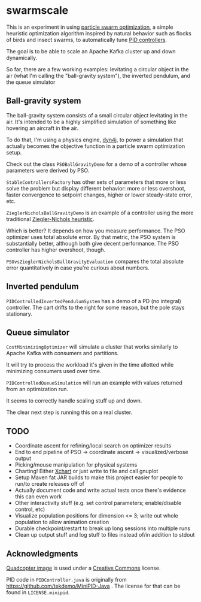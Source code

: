 swarmscale
==========

This is an experiment in using <a href="https://en.wikipedia.org/wiki/Particle_swarm_optimization">particle swarm optimization</a>,
a simple heuristic optimization algorithm inspired by natural behavior such as flocks of birds and insect swarms, to automatically
tune <a href="https://en.wikipedia.org/wiki/PID_controller">PID controllers</a>.

The goal is to be able to scale an Apache Kafka cluster up and down dynamically.

So far, there are a few working examples: levitating a circular object in the air (what I'm calling the "ball-gravity system"), the inverted pendulum, and the queue simulator

Ball-gravity system
-------------------

The ball-gravity system consists of a small circular object levitating in the air. It's intended to be a highly simplified
simulation of something like hovering an aircraft in the air.

To do that, I'm using a physics engine, <a href="http://www.dyn4j.org/">dyn4j</a>, to power a simulation that actually
becomes the objective function in a particle swarm optimization setup.

Check out the class `PSOBallGravityDemo` for a demo of a controller whose parameters were derived by PSO.

`StableControllersFactory` has other sets of parameters that more or less solve the problem but display different behavior:
more or less overshoot, faster convergence to setpoint changes, higher or lower steady-state error, etc.

`ZieglerNicholsBallGravityDemo` is an example of a controller using the more traditional 
<a href="https://en.wikipedia.org/wiki/Ziegler%E2%80%93Nichols_method">Ziegler-Nichols heuristic</a>.

Which is better? It depends on how you measure performance. The PSO optimizer uses total absolute error. By that metric,
the PSO system is substantially better, although both give decent performance. The PSO controller has higher overshoot, 
though.

`PSOvsZieglerNicholsBallGravityEvaluation` compares the total absolute error quantitatively in case you're curious about numbers.

Inverted pendulum
-----------------

`PIDControlledInvertedPendulumSystem` has a demo of a PD (no integral) controller. The cart drifts to the right for some
reason, but the pole stays stationary.

Queue simulator
---------------

`CostMinimizingOptimizer` will simulate a cluster that works similarly to Apache Kafka with consumers and partitions.

It will try to process the workload it's given in the time allotted while minimizing consumers used over time.

`PIDControlledQueueSimulation` will run an example with values returned from an optimization run.

It seems to correctly handle scaling stuff up and down.

The clear next step is running this on a real cluster.

TODO
----

- Coordinate ascent for refining/local search on optimizer results
- End to end pipeline of PSO -> coordinate ascent -> visualized/verbose output
- Picking/mouse manipulation for physical systems
- Charting! Either <a href="http://knowm.org/open-source/xchart/">Xchart</a> or just write to file and call gnuplot
- Setup Maven fat JAR builds to make this project easier for people to run/to create releases off of
- Actually document code and write actual tests once there's evidence this can even work
- Other interactivity stuff (e.g. set control parameters; enable/disable control, etc)
- Visualize population positions for dimension <= 3; write out whole population to allow animation creation
- Durable checkpoint/restart to break up long sessions into multiple runs
- Clean up output stuff and log stuff to files instead of/in addition to stdout

Acknowledgments
----------------

<a href="https://thenounproject.com/term/quadcopter/301553/">Quadcopter image</a> is used under a 
<a href="https://creativecommons.org/licenses/by/3.0/us/">Creative Commons</a> license.

PID code in `PIDController.java` is originally from https://github.com/tekdemo/MiniPID-Java . The license for that can be found in 
`LICENSE.minipid`.